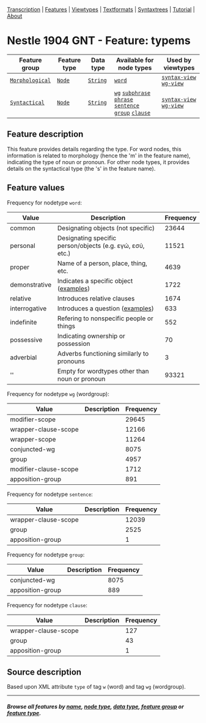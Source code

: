 <a name="start"></a>
<div class="hidden-content">
<a href="../transcription.md">Transcription</a> | <a href="README.md#start">Features</a> | <a href="../viewtypes.md#start">Viewtypes</a> | <a href="../textformats.md#start">Textformats</a> |  <a href="../syntaxtrees.md#start">Syntaxtrees</a> | <a href="../../tutorial/README.md#start">Tutorial</a>  | <a href="../about.md#start">About</a>
</div>

# Nestle 1904 GNT - Feature: typems

Feature group | Feature type | Data type | Available for node types | Used by viewtypes
---  | --- | --- | --- | ---
[`Morphological`](featuresbygroup.md#morphological-features) | [`Node`](featuresbyfeaturetype.md#node-features) | [`String`](featuresbydatatype.md#string-datatype)  | [`word`](featuresbynodetype.md#word-nodes) | [`syntax-view`](../syntax-view.md#start) [`wg-view`](../wg-view.md#start) 
[`Syntactical`](featuresbygroup.md#syntactical-features) | [`Node`](featuresbyfeaturetype.md#node-features) | [`String`](featuresbydatatype.md#string-datatype)  | [`wg`](featuresbynodetype.md#wordgroup-nodes) [`subphrase`](featuresbynodetype.md#subphrase-nodes) [`phrase`](featuresbynodetype.md#phrase-nodes) [`sentence`](featuresbynodetype.md#sentence-nodes) [`group`](featuresbynodetype.md#group-nodes)  [`clause`](featuresbynodetype.md#clause-nodes) | [`syntax-view`](../syntax-view.md#start) [`wg-view`](../wg-view.md#start) 

## Feature description

This feature provides details regarding the type. For word nodes, this information is related to morphology (hence the 'm' in the feature name), indicating the type of noun or pronoun. For other node types, it provides details on the syntactical type (the 's' in the feature name).

## Feature values

Frequency for nodetype `word`:

Value | Description | Frequency
---- | ---- | ---
common | Designating objects (not specific) | 23644
personal | Designating specific person/objects (e.g. εγώ, εσύ, etc.) | 11521
proper | Name of a person, place, thing, etc. | 4639
demonstrative | Indicates a specific object ([examples](https://ugg.readthedocs.io/en/latest/determiner_demonstrative.html)) | 1722
relative | Introduces relative clauses | 1674
interrogative | Introduces a question ([examples](https://ugg.readthedocs.io/en/latest/determiner_interrogative.html)) | 633
indefinite | Refering to nonspecific people or things | 552
possessive | Indicating ownership or possession | 70
adverbial | Adverbs functioning similarly to pronouns | 3
'' | Empty for wordtypes other than noun or pronoun | 93321

Frequency for nodetype `wg` (wordgroup):

Value | Description | Frequency
---- | ---- | ---
modifier-scope | | 29645 
wrapper-clause-scope | | 12166 
wrapper-scope	| | 11264 
conjuncted-wg | | 8075
group | | 4957 
modifier-clause-scope | | 1712
apposition-group | | 891

Frequency for nodetype `sentence`:

Value | Description | Frequency
---- | ---- | ---
wrapper-clause-scope	|| 12039
group	|| 2525
apposition-group ||	1

Frequency for nodetype `group`:

Value | Description | Frequency
---- | ---- | ---
conjuncted-wg ||	8075
apposition-group ||	889

Frequency for nodetype `clause`:

Value | Description | Frequency
---- | ---- | ---
wrapper-clause-scope ||	127
group	|| 43
apposition-group || 1

## Source description

Based upon XML attribute `type` of tag `w` (word) and tag `wg` (wordgroup).

---
#### *Browse all features by [name](featuresbyname.md#start), [node type](featuresbynodetype.md#start), [data type](featuresbydatatype.md#start), [feature group](featuresbygroup.md#start) or [feature type](featuresbyfeaturetype.md#start).*
